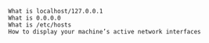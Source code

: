 
    What is localhost/127.0.0.1
    What is 0.0.0.0
    What is /etc/hosts
    How to display your machine’s active network interfaces

